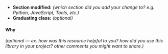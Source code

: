 <!-- Optional: short description of the changes you made -->

- **Section modified:** *(which section did you add your change to? e.g. Python,
  JavaScript, Tools, etc.)*
- **Graduating class:** *(optional)*

#### Why
*(optional &mdash; ex. how was this resource helpful to you? how did you use this
library in your project? other comments you might want to share.)*
